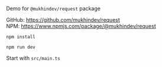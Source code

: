 Demo for `@mukhindev/request` package

GitHub: https://github.com/mukhindev/request  
NPM: https://www.npmjs.com/package/@mukhindev/request

```
npm install
```

```
npm run dev
```

Start with `src/main.ts`